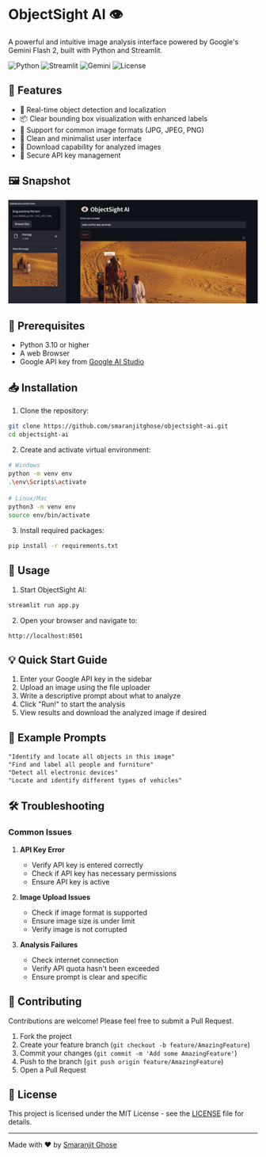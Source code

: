# ObjectSight AI 👁️
A powerful and intuitive image analysis interface powered by Google's Gemini Flash 2, built with Python and Streamlit.

![Python](https://img.shields.io/badge/python-3.10+-blue.svg)
![Streamlit](https://img.shields.io/badge/streamlit-latest-red.svg)
![Gemini](https://img.shields.io/badge/gemini--vision-compatible-green.svg)
![License](https://img.shields.io/badge/license-MIT-blue.svg)

## 🌟 Features
- 🎯 Real-time object detection and localization
- 📦 Clear bounding box visualization with enhanced labels
- 🔄 Support for common image formats (JPG, JPEG, PNG)
- 🎨 Clean and minimalist user interface
- 💾 Download capability for analyzed images
- 🔑 Secure API key management

## 🖼️ Snapshot
![ObjectSight AI Interface](./assets/demo1.png)

## 🔧 Prerequisites
- Python 3.10 or higher
- A web Browser
- Google API key from [Google AI Studio](https://makersuite.google.com/app/apikey)

## 📥 Installation
1. Clone the repository:
```bash
git clone https://github.com/smaranjitghose/objectsight-ai.git
cd objectsight-ai
```

2. Create and activate virtual environment:
```bash
# Windows
python -m venv env
.\env\Scripts\activate

# Linux/Mac
python3 -m venv env
source env/bin/activate
```

3. Install required packages:
```bash
pip install -r requirements.txt
```

## 🚀 Usage
1. Start ObjectSight AI:
```bash
streamlit run app.py
```

2. Open your browser and navigate to:
```
http://localhost:8501
```

## 💡 Quick Start Guide
1. Enter your Google API key in the sidebar
2. Upload an image using the file uploader
3. Write a descriptive prompt about what to analyze
4. Click "Run!" to start the analysis
5. View results and download the analyzed image if desired

## 🎯 Example Prompts
```plaintext
"Identify and locate all objects in this image"
"Find and label all people and furniture"
"Detect all electronic devices"
"Locate and identify different types of vehicles"
```

## 🛠️ Troubleshooting
### Common Issues
1. **API Key Error**
   - Verify API key is entered correctly
   - Check if API key has necessary permissions
   - Ensure API key is active

2. **Image Upload Issues**
   - Check if image format is supported
   - Ensure image size is under limit
   - Verify image is not corrupted

3. **Analysis Failures**
   - Check internet connection
   - Verify API quota hasn't been exceeded
   - Ensure prompt is clear and specific

## 🤝 Contributing
Contributions are welcome! Please feel free to submit a Pull Request.
1. Fork the project
2. Create your feature branch (`git checkout -b feature/AmazingFeature`)
3. Commit your changes (`git commit -m 'Add some AmazingFeature'`)
4. Push to the branch (`git push origin feature/AmazingFeature`)
5. Open a Pull Request

## 📝 License
This project is licensed under the MIT License - see the [LICENSE](LICENSE) file for details.

---
Made with ❤️ by [Smaranjit Ghose](https://github.com/smaranjitghose)